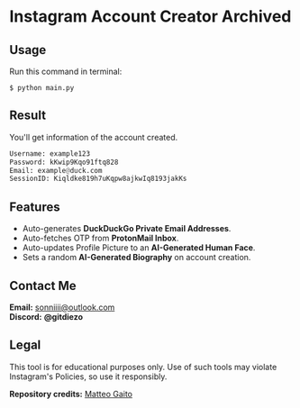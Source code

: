 # Instagram Account Creator Archived

## Usage
Run this command in terminal:

    $ python main.py

## Result
You'll get information of the account created.

```python
Username: example123
Password: kKwip9Kqo91ftq828
Email: example@duck.com
SessionID: Kiqldke819h7uKqpw8ajkwIq8193jakKs
```

## Features
- Auto-generates **DuckDuckGo Private Email Addresses**.
- Auto-fetches OTP from **ProtonMail Inbox**.
- Auto-updates Profile Picture to an **AI-Generated Human Face**.
- Sets a random **AI-Generated Biography** on account creation.

## Contact Me
**Email:** sonniiii@outlook.com<br>
**Discord:** **@gitdiezo**

## Legal
This tool is for educational purposes only. Use of such tools may violate Instagram's Policies, so use it responsibly.

**Repository credits:** [Matteo Gaito](https://github.com/matteogaito)
